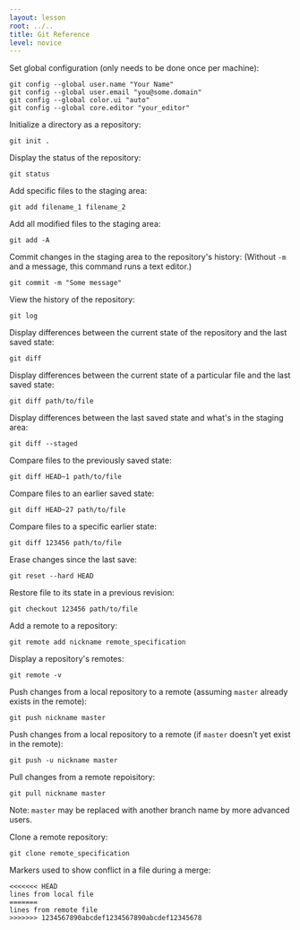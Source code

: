 ```yaml
---
layout: lesson
root: ../..
title: Git Reference
level: novice
---
```

Set global configuration (only needs to be done once per machine):

    git config --global user.name "Your Name"
    git config --global user.email "you@some.domain"
    git config --global color.ui "auto"
    git config --global core.editor "your_editor"

Initialize a directory as a repository:

    git init .

Display the status of the repository:

    git status

Add specific files to the staging area:

    git add filename_1 filename_2

Add all modified files to the staging area:

    git add -A

Commit changes in the staging area to the repository's history:
(Without `-m` and a message, this command runs a text editor.)

    git commit -m "Some message"

View the history of the repository:

    git log

Display differences between the current state of the repository and the last saved state:

    git diff

Display differences between the current state of a particular file and the last saved state:

    git diff path/to/file

Display differences between the last saved state and what's in the staging area:

    git diff --staged

Compare files to the previously saved state:

    git diff HEAD~1 path/to/file

Compare files to an earlier saved state:

    git diff HEAD~27 path/to/file

Compare files to a specific earlier state:

    git diff 123456 path/to/file

Erase changes since the last save:

    git reset --hard HEAD

Restore file to its state in a previous revision:

    git checkout 123456 path/to/file

Add a remote to a repository:

    git remote add nickname remote_specification

Display a repository's remotes:

    git remote -v

Push changes from a local repository to a remote (assuming `master` already exists in the remote):

    git push nickname master

Push changes from a local repository to a remote (if `master` doesn't yet exist in the remote):

    git push -u nickname master

Pull changes from a remote repoisitory:

    git pull nickname master

Note: `master` may be replaced with another branch name by more advanced users.

Clone a remote repository:

    git clone remote_specification

Markers used to show conflict in a file during a merge:

    <<<<<<< HEAD
    lines from local file
    =======
    lines from remote file
    >>>>>>> 1234567890abcdef1234567890abcdef12345678
